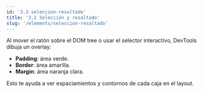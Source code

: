 ```yaml
---
id: '3.2-seleccion-resaltado'
title: '3.2 Selección y resaltado'
slug: '/elements/seleccion-resaltado'
---
```


Al mover el ratón sobre el DOM tree o usar el selector interactivo, DevTools dibuja un overlay:

- **Padding**: área verde.
- **Border**: área amarilla.
- **Margin**: área naranja clara.

Esto te ayuda a ver espaciamientos y contornos de cada caja en el layout.